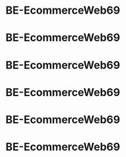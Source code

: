 # BE-EcommerceWeb69
# BE-EcommerceWeb69
# BE-EcommerceWeb69
# BE-EcommerceWeb69
# BE-EcommerceWeb69
# BE-EcommerceWeb69
